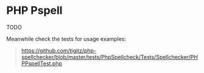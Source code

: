 # PHP Pspell
TODO

Meanwhile check the tests for usage examples:
> https://github.com/tigitz/php-spellchecker/blob/master/tests/PhpSpellcheck/Tests/Spellchecker/PHPPspellTest.php
